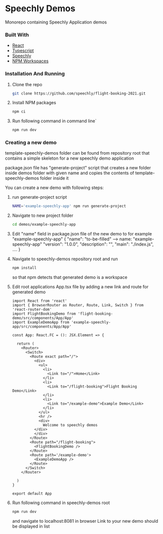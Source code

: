 # Speechly Demos
Monorepo containing Speechly Application demos

### Built With
* [React](https://reactjs.org/)
* [Typescript](https://www.typescriptlang.org/)
* [Speechly](https://github.com/speechly/react-client)
* [NPM Workspaces](https://docs.npmjs.com/cli/v7/using-npm/workspaces)

### Installation And Running

1. Clone the repo
   ```sh
   git clone https://github.com/speechly/flight-booking-2021.git
   ```
2. Install NPM packages
   ```sh
   npm ci
   ```
3. Run following command in command line`
   ```sh
   npm run dev
   ```


### Creating a new demo
template-speechly-demos folder can be found from repository root that contains a simple skeleton for a new speechly demo application

package.json file has "generate-project" script that creates a new folder inside demos folder with given name and copies the contents of template-speechly-demos folder inside it

You can create a new demo with following steps:

1. run generate-project script
   ```sh
   NAME='example-speechly-app' npm run generate-project
   ```
   
2. Navigate to new project folder
   ```sh
   cd demos/example-speechly-app
   ```
3. Edit "name" field in package.json file of the new demo to for example "example-speechly-app"
 {
    "name": "to-be-filled" --> name: "example-speechly-app"
    "version": "1.0.0",
    "description": "",
    "main": "./index.js",
....
}

4. Navigate to speechly-demos repository root and run
    ```sh
   npm install
   ```
   so that npm detects that generated demo is a workspace
   
5. Edit root applications App.tsx file by adding a new link and route for generated demo
    ```JSX
    import React from 'react'
    import { BrowserRouter as Router, Route, Link, Switch } from 'react-router-dom'
    import FlightBookingDemo from 'flight-booking-demo/src/components/App/App'
    import ExampleDemoApp from 'example-speechly-app/src/components/App/App'
    
    const App: React.FC = (): JSX.Element => {
    
      return (
        <Router>
          <Switch>
            <Route exact path="/">
              <div>
                <ul>
                  <li>
                    <Link to="/">Home</Link>
                  </li>
                  <li>
                    <Link to="/flight-booking">Flight Booking Demo</Link>
                  </li>
                  <li>
                    <Link to="/example-demo">Example Demo</Link>
                  </li>
                </ul>
                <hr />
                <div>
                  Welcome to speechly demos
              </div>
              </div>
            </Route>
            <Route path="/flight-booking">
              <FlightBookingDemo />
            </Route>
            <Route path='/example-demo'>
              <ExampleDemoApp />
            </Route>
          </Switch>
        </Router>
    
      )
    }
    
    export default App
    ```

6. Run following command in speechly-demos root 
    ```sh
   npm run dev
   ```
   and navigate to localhost:8081 in browser
   Link to your new demo should be displayed in list
   
   